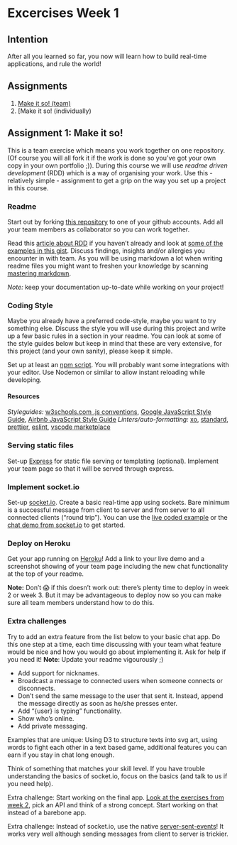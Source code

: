 # Excercises Week 1

## Intention
After all you learned so far, you now will learn how to build real-time applications, and rule the world!

## Assignments
1. [Make it so! (team)](#assignment-1-make-it-so)
2. [Make it so! (individually)

## Assignment 1: Make it so!
This is a team exercise which means you work together on one repository. (Of course you will all fork it if the work is done so you’ve got your own copy in your own portfolio ;)). During this course we will use *readme driven development* (RDD) which is a way of organising your work. Use this - relatively simple - assignment to get a grip on the way you set up a project in this course.

### Readme
Start out by forking [this repository](https://github.com/cmda-minor-web/real-time-web-2021) to one of your github accounts. Add all your team members as collaborator so you can work together.

Read this [article about RDD](http://tom.preston-werner.com/2010/08/23/readme-driven-development.html) if you haven’t already and look at [some of the examples in this gist](https://gist.github.com/stefanbirkner/835b7d0c498b4026f65a). Discuss findings, insights and/or allergies you encounter in with team. As you will be using markdown a lot when writing readme files you might want to freshen your knowledge by scanning [mastering markdown](https://guides.github.com/features/mastering-markdown/).

*Note:* keep your documentation up-to-date while working on your project!

### Coding Style
Maybe you already have a preferred code-style, maybe you want to try something else. Discuss the style you will use during this project and write up a few basic rules in a section in your readme. You can look at some of the style guides below but keep in mind that these are very extensive, for this project (and your own sanity), please keep it simple.

Set up at least an [npm script](https://docs.npmjs.com/cli/run-script). You will probably want some integrations with your editor. Use Nodemon or similar to allow instant reloading while developing.

#### Resources
*Styleguides:* [w3schools.com .js conventions](https://www.w3schools.com/js/js_conventions.asp), [Google JavaScript Style Guide](https://google.github.io/styleguide/jsguide.html), [Airbnb JavaScript Style Guide](https://github.com/airbnb/javascript)
*Linters/auto-formatting:* [xo](https://github.com/xojs/xo), [standard](https://github.com/standard/standard), [prettier](https://github.com/prettier/prettier), [eslint](https://github.com/eslint/eslint), [vscode marketplace](https://marketplace.visualstudio.com/search?term=ES)

### Serving static files
Set-up [Express](https://expressjs.com/en/4x/api.html) for static file serving or templating (optional). Implement your team page so that it will be served through express.

### Implement socket.io
Set-up [socket.io](https://socket.io/). Create a basic real-time app using sockets. Bare minimum is a successful message from client to server and from server to all connected clients (“round trip”). You can use the [live coded example](https://github.com/ju5tu5/barebonechat) or the [chat demo from socket.io](https://socket.io/demos/chat/) to get started.

### Deploy on Heroku
Get your app running on [Heroku](https://www.heroku.com/)! Add a link to your live demo  and a screenshot showing of your team page including the new chat functionality at the top of your readme.

**Note:** Don’t 😱 if this doesn’t work out: there’s plenty time to deploy in week 2 or week 3. But it may be advantageous to deploy now so you can make sure all team members understand how to do this.

### Extra challenges
Try to add an extra feature from the list below to your basic chat app. Do this one step at a time, each time discussing with your team what feature would be nice and how you would go about implementing it. Ask for help if you need it! **Note**: Update your readme vigourously ;) 

- Add support for nicknames.
- Broadcast a message to connected users when someone connects or disconnects.
- Don’t send the same message to the user that sent it. Instead, append the message directly as soon as he/she presses enter.
- Add “{user} is typing” functionality.
- Show who’s online.
- Add private messaging.





Examples that are unique: Using D3 to structure texts into svg art, using words to fight each other in a text based game, additional features you can earn if you stay in chat long enough.

Think of something that matches your skill level. If you have trouble understanding the basics of socket.io, focus on the basics (and talk to us if you need help).

Extra challenge: Start working on the final app. [Look at the exercises from week 2](https://github.com/cmda-minor-web/real-time-web-1920/blob/master/course/week-2.md), pick an API and think of a strong concept. Start working on that instead of a barebone app.

Extra challenge: Instead of socket.io, use the native [server-sent-events][sse]! It works very well although sending messages from client to server is trickier.





[sse]:https://www.voorhoede.nl/en/blog/real-time-communication-with-server-sent-events/